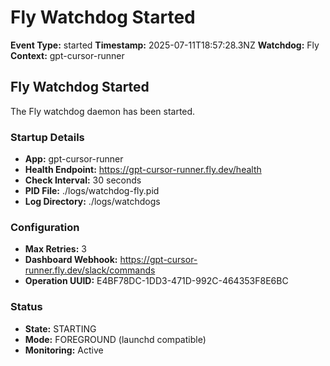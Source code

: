 # Fly Watchdog Started

**Event Type:** started
**Timestamp:** 2025-07-11T18:57:28.3NZ
**Watchdog:** Fly
**Context:** gpt-cursor-runner


## Fly Watchdog Started

The Fly watchdog daemon has been started.

### Startup Details
- **App:** gpt-cursor-runner
- **Health Endpoint:** https://gpt-cursor-runner.fly.dev/health
- **Check Interval:** 30 seconds
- **PID File:** ./logs/watchdog-fly.pid
- **Log Directory:** ./logs/watchdogs

### Configuration
- **Max Retries:** 3
- **Dashboard Webhook:** https://gpt-cursor-runner.fly.dev/slack/commands
- **Operation UUID:** E4BF78DC-1DD3-471D-992C-464353F8E6BC

### Status
- **State:** STARTING
- **Mode:** FOREGROUND (launchd compatible)
- **Monitoring:** Active


